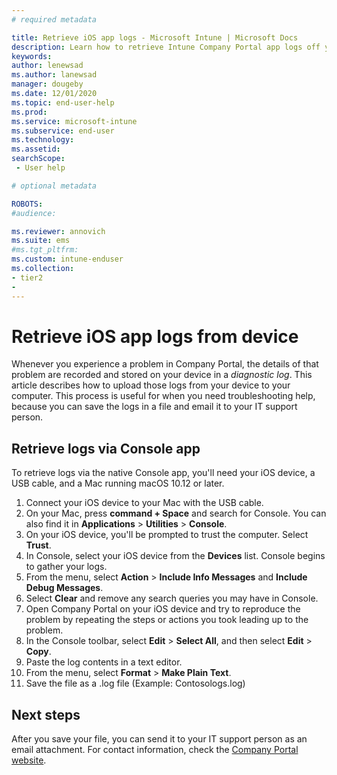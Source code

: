 ```yaml
---
# required metadata

title: Retrieve iOS app logs - Microsoft Intune | Microsoft Docs
description: Learn how to retrieve Intune Company Portal app logs off your device for troubleshooting purposes. 
keywords:
author: lenewsad
ms.author: lanewsad
manager: dougeby
ms.date: 12/01/2020
ms.topic: end-user-help
ms.prod:
ms.service: microsoft-intune
ms.subservice: end-user
ms.technology:
ms.assetid: 
searchScope:
 - User help

# optional metadata

ROBOTS:  
#audience:

ms.reviewer: annovich
ms.suite: ems
#ms.tgt_pltfrm:
ms.custom: intune-enduser
ms.collection:
- tier2
- 
---
```



# Retrieve iOS app logs from device  

 Whenever you experience a problem in Company Portal, the details of that problem are recorded and stored on your device in a _diagnostic log_. This article describes how to upload those logs from your device to your computer. This process is useful for when you need troubleshooting help, because you can save the logs in a file and email it to your IT support person.   

## Retrieve logs via Console app  

To retrieve logs via the native Console app, you'll need your iOS device, a USB cable, and a Mac running macOS 10.12 or later.   

1. Connect your iOS device to your Mac with the USB cable. 
2. On your Mac, press **command + Space** and search for Console. You can also find it in **Applications** > **Utilities** > **Console**.  
3. On your iOS device, you'll be prompted to trust the computer. Select **Trust**. 
3. In Console, select your iOS device from the **Devices** list. Console begins to gather your logs. 
4. From the menu, select **Action** > **Include Info Messages** and **Include Debug Messages**.  
6. Select **Clear** and remove any search queries you may have in Console.  
7. Open Company Portal on your iOS device and try to reproduce the problem by repeating the steps or actions you took leading up to the problem.              
8. In the Console toolbar, select **Edit** > **Select All**, and then select **Edit** > **Copy**. 
9. Paste the log contents in a text editor. 
10. From the menu, select **Format** > **Make Plain Text**. 
11. Save the file as a .log file (Example: Contosologs.log) 

## Next steps

After you save your file, you can send it to your IT support person as an email attachment. For contact information, check the [Company Portal website](https://go.microsoft.com/fwlink/?linkid=2010980).  
